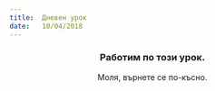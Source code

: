 ```yaml
---
title:  Дневен урок
date:   10/04/2018
---
```


### <center>Работим по този урок.</center>
<center>Моля, върнете се по-късно.</center>